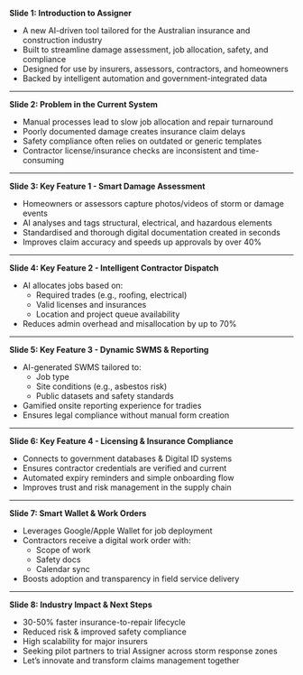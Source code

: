 **Slide 1: Introduction to Assigner**

- A new AI-driven tool tailored for the Australian insurance and construction industry
- Built to streamline damage assessment, job allocation, safety, and compliance
- Designed for use by insurers, assessors, contractors, and homeowners
- Backed by intelligent automation and government-integrated data

---

**Slide 2: Problem in the Current System**

- Manual processes lead to slow job allocation and repair turnaround
- Poorly documented damage creates insurance claim delays
- Safety compliance often relies on outdated or generic templates
- Contractor license/insurance checks are inconsistent and time-consuming

---

**Slide 3: Key Feature 1 - Smart Damage Assessment**

- Homeowners or assessors capture photos/videos of storm or damage events
- AI analyses and tags structural, electrical, and hazardous elements
- Standardised and thorough digital documentation created in seconds
- Improves claim accuracy and speeds up approvals by over 40%

---

**Slide 4: Key Feature 2 - Intelligent Contractor Dispatch**

- AI allocates jobs based on:
  - Required trades (e.g., roofing, electrical)
  - Valid licenses and insurances
  - Location and project queue availability
- Reduces admin overhead and misallocation by up to 70%

---

**Slide 5: Key Feature 3 - Dynamic SWMS & Reporting**

- AI-generated SWMS tailored to:
  - Job type
  - Site conditions (e.g., asbestos risk)
  - Public datasets and safety standards
- Gamified onsite reporting experience for tradies
- Ensures legal compliance without manual form creation

---

**Slide 6: Key Feature 4 - Licensing & Insurance Compliance**

- Connects to government databases & Digital ID systems
- Ensures contractor credentials are verified and current
- Automated expiry reminders and simple onboarding flow
- Improves trust and risk management in the supply chain

---

**Slide 7: Smart Wallet & Work Orders**

- Leverages Google/Apple Wallet for job deployment
- Contractors receive a digital work order with:
  - Scope of work
  - Safety docs
  - Calendar sync
- Boosts adoption and transparency in field service delivery

---

**Slide 8: Industry Impact & Next Steps**

- 30-50% faster insurance-to-repair lifecycle
- Reduced risk & improved safety compliance
- High scalability for major insurers
- Seeking pilot partners to trial Assigner across storm response zones
- Let’s innovate and transform claims management together
